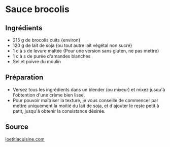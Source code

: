 # Sauce brocolis

## Ingrédients

- 215 g de brocolis cuits {environ}
- 120 g de lait de soja {ou tout autre lait végétal non sucré}
- 1 c à s de levure maltée {Pour une version sans gluten, ne pas mettre}
- 1 c à s de purée d'amandes blanches
- Sel et poivre du moulin


## Préparation

- Versez tous les ingrédients dans un blender (ou mixeur) et mixez jusqu'à l'obtention d'une crème bien lisse.
- Pour pouvoir maîtriser la texture, je vous conseille de commencer par mettre uniquement la moitié du lait de soja, et d'ajouter le reste petit à petit, jusqu'à obtenir la consistance désirée.

## Source

[loetitiacuisine.com](http://loetitiacuisine.com/2015/05/25/la-sauce-brocoli-vegane-et-saine/)
